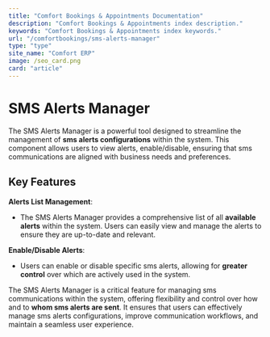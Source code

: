 ```yaml
---
title: "Comfort Bookings & Appointments Documentation"
description: "Comfort Bookings & Appointments index description."
keywords: "Comfort Bookings & Appointments index keywords."
url: "/comfortbookings/sms-alerts-manager"
type: "type"
site_name: "Comfort ERP"
image: /seo_card.png
card: "article"
---
```


# SMS Alerts Manager

The SMS Alerts Manager is a powerful tool designed to streamline the management of **sms alerts configurations** within the system. This component allows users to view alerts, enable/disable, ensuring that sms communications are aligned with business needs and preferences.

## Key Features ##

**Alerts List Management**:
+ The SMS Alerts Manager provides a comprehensive list of all **available alerts** within the system. Users can easily view and manage the alerts to ensure they are up-to-date and relevant.

**Enable/Disable Alerts**:
+ Users can enable or disable specific sms alerts, allowing for **greater control** over which are actively used in the system.

The SMS Alerts Manager is a critical feature for managing sms communications within the system, offering flexibility and control over how and to **whom sms alerts are sent**. It ensures that users can effectively manage sms alerts configurations, improve communication workflows, and maintain a seamless user experience.